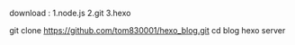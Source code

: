 download :
1.node.js
2.git 
3.hexo

git clone https://github.com/tom830001/hexo_blog.git
cd blog
hexo server





